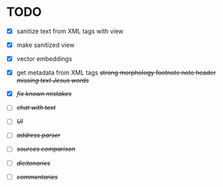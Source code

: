 # TODO

- [x] sanitize text from XML tags with view
- [x] make sanitized view
- [x] vector embeddings
- [x] get metadata from XML tags
    <S> strong
    <m> morphology
    <f> footnote
    <n> note
    <h> header
    <i> missing text
    <J> Jesus words
- [x] fix known mistakes

- [ ] chat with text
- [ ] UI
- [ ] address parser
- [ ] sources comparison
- [ ] dicitonaries
- [ ] commentaries
